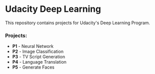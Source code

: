 # Udacity Deep Learning

This repository contains projects for Udacity's Deep Learning Program.

### Projects:
- **P1** - Neural Network
- **P2** - Image Classification
- **P3** - TV Script Generation
- **P4** - Language Translation
- **P5** - Generate Faces

